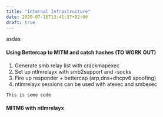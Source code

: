 ```yaml
---
title: "Internal Infrastructure"
date: 2020-07-16T13:41:37+02:00
draft: true
---
```

asdas

#### Using Bettercap to MITM and catch hashes (TO WORK OUT)
1. Generate smb relay list with crackmapexec
2. Set up ntlmrelayx with smb2support and -socks
3. Fire up responder + bettercap (arp,dns+dhcpv6 spoofing)
4. ntlmrelayx sessions can be used with atexec and smbexec

```js
This is some code
```

#### MITM6 with ntlmrelayx